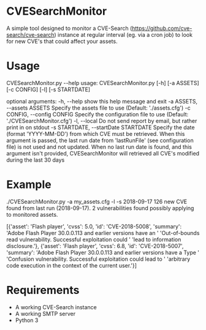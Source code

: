 # CVESearchMonitor

A simple tool designed to monitor a CVE-Search (https://github.com/cve-search/cve-search) instance
at regular interval (eg. via a cron job) to look for new CVE's that could affect your assets.

# Usage

CVESearchMonitor.py --help
usage: CVESearchMonitor.py [-h] [-a ASSETS] [-c CONFIG] [-l] [-s STARTDATE]

optional arguments:
  -h, --help            show this help message and exit
  -a ASSETS, --assets ASSETS
                        Specify the assets file to use (Default:
                        './assets.cfg')
  -c CONFIG, --config CONFIG
                        Specify the configuration file to use (Default:
                        './CVESearchMonitor.cfg')
  -l, --local           Do not send report by email, but rather print in on
                        stdout
  -s STARTDATE, --startDate STARTDATE
                        Specify the date (format 'YYYY-MM-DD') from which CVE
                        must be retrieved. When this argument is passed, the
                        last run date from 'lastRunFile' (see configuration
                        file) is not used and not updated. When no last run
                        date is found, and this argument isn't provided,
                        CVESearchMonitor will retrieved all CVE's modified
                        during the last 30 days

# Example

 ./CVESearchMonitor.py -a my_assets.cfg -l -s 2018-09-17
126 new CVE found from last run (2018-09-17).
2 vulnerabilities found possibly applying to monitored assets.

[{'asset': 'Flash player',
  'cvss': 5.0,
  'id': 'CVE-2018-5008',
  'summary': 'Adobe Flash Player 30.0.0.113 and earlier versions have an '
             'Out-of-bounds read vulnerability. Successful exploitation could '
             'lead to information disclosure.'},
 {'asset': 'Flash player',
  'cvss': 6.8,
  'id': 'CVE-2018-5007',
  'summary': 'Adobe Flash Player 30.0.0.113 and earlier versions have a Type '
             'Confusion vulnerability. Successful exploitation could lead to '
             'arbitrary code execution in the context of the current user.'}]

# Requirements

* A working CVE-Search instance
* A working SMTP server
* Python 3
